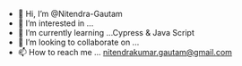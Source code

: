 - 👋 Hi, I’m @Nitendra-Gautam
- 👀 I’m interested in ...
- 🌱 I’m currently learning ...Cypress & Java Script  
- 💞️ I’m looking to collaborate on ...
- 📫 How to reach me ... nitendrakumar.gautam@gmail.com

<!---
Nitendra-Gautam/Nitendra-Gautam is a ✨ special ✨ repository because its `README.md` (this file) appears on your GitHub profile.
You can click the Preview link to take a look at your changes.
--->
